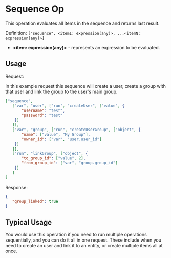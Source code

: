 # Sequence Op

This operation evaluates all items in the sequence and returns last result.

Definition: `["sequence", <item1: expression(any)>, ...<itemN: expression(any)>]`

* __&lt;item: expression(any)&gt;__ - represents an expression to be evaluated.

## Usage


Request:

In this example request this sequence will create a user, 
create a group with that user and link the group to the user's main group.

```json
["sequence", 
   ["var", "user", ["run", "createUser", ["value", {
       "username": "test",
       "password": "test"
    }]
   ]],
   ["var", "group", ["run", "createUserGroup", ["object", {
       "name": ["value", "My Group"],
       "owner_id": ["var", "user.user_id"]
    }]
   ]],
   ["run", "linkGroup", ["object", {
       "to_group_id": ["value", 2],
       "from_group_id": ["var", "group.group_id"]
    }]
   ]
]
```


Response:
```json
{
   "group_linked": true
}
```


## Typical Usage

You would use this operation if you need to run multiple operations sequentially, and you can do it all in one
request. These include when you need to create an user and link it to an entity, or create multiple items all at once.